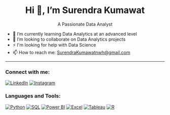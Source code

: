 <h1 align="center">Hi 👋, I’m Surendra Kumawat</h1>   
<p align="center">A Passionate Data Analyst</p>

- 🌱 I’m currently learning Data Analytics at an advanced level
- 💞️ I’m looking to collaborate on Data Analytics projects
- ⚡ I'm looking for help with Data Science
- 📫 How to reach me: SurendraKumawatnwh@gmail.com

---

### Connect with me:
[![LinkedIn](https://img.shields.io/badge/LinkedIn-0077B5?logo=linkedin&logoColor=white)](https://www.linkedin.com/in/surendra089/) 
[![Instagram](https://img.shields.io/badge/Instagram-E4405F?logo=instagram&logoColor=white)](https://www.instagram.com/compile_clan/) 

### Languages and Tools:
[![Python](https://img.shields.io/badge/Python-3670A0?logo=python&logoColor=ffdd54)](https://www.python.org/)
[![SQL](https://img.shields.io/badge/SQL-02569B?logo=sqlite&logoColor=white)](https://www.mysql.com/)
[![Power BI](https://img.shields.io/badge/Power_BI-F2C811?logo=powerbi&logoColor=black)](https://www.microsoft.com/en-us/power-platform/products/power-bi)
[![Excel](https://img.shields.io/badge/Excel-217346?logo=microsoft-excel&logoColor=white)](https://www.microsoft.com/en-in/microsoft-365/excel)
[![Tableau](https://img.shields.io/badge/Tableau-E97627?logo=tableau&logoColor=white)](https://www.tableau.com/trial/tableau-cloud?d=7013y000002SQ9kAAG&nc=7013y0000023ErKAAU&utm_source=tableau&utm_medium=paid_search&utm_campaign=apac_in_tabcon&utm_content=apac-en-multi-product-text_tableau-cloud_7013y000002SQ9kAAG&utm_term=tableau&gad_source=1&gclid=Cj0KCQjw9Km3BhDjARIsAGUb4nyreC-D2eGawojIh_Q_-UsX8OSYH4wLurGmFlR1nOLg1HyjZxZ2LDcaAtvtEALw_wcB&gclsrc=aw.ds)
[![R](https://img.shields.io/badge/R-276DC3?logo=r&logoColor=white)](https://www.r-project.org/)
